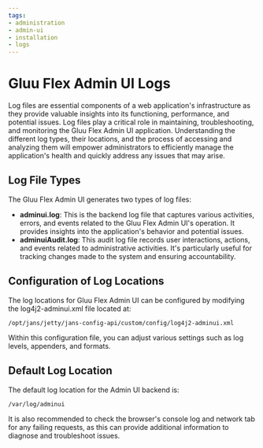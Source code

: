 ```yaml
---
tags:
- administration
- admin-ui
- installation
- logs
---
```


# Gluu Flex Admin UI Logs

Log files are essential components of a web application's infrastructure as they provide valuable insights into its functioning, performance, and potential issues. Log files play a critical role in maintaining, troubleshooting, and monitoring the Gluu Flex Admin UI application. Understanding the different log types, their locations, and the process of accessing and analyzing them will empower administrators to efficiently manage the application's health and quickly address any issues that may arise. 

## Log File Types

The Gluu Flex Admin UI generates two types of log files:

- **adminui.log**: This is the backend log file that captures various activities, errors, and events related to the Gluu Flex Admin UI's operation. It provides insights into the application's behavior and potential issues.
- **adminuiAudit.log**: This audit log file records user interactions, actions, and events related to administrative activities. It's particularly useful for tracking changes made to the system and ensuring accountability.

## Configuration of Log Locations

The log locations for Gluu Flex Admin UI can be configured by modifying the log4j2-adminui.xml file located at:

```text
/opt/jans/jetty/jans-config-api/custom/config/log4j2-adminui.xml
```

Within this configuration file, you can adjust various settings such as log levels, appenders, and formats.

## Default Log Location

The default log location for the Admin UI backend is:

```text
/var/log/adminui
```

It is also recommended to check the browser's console log and network tab for any failing requests, as this can provide additional information to diagnose and troubleshoot issues.